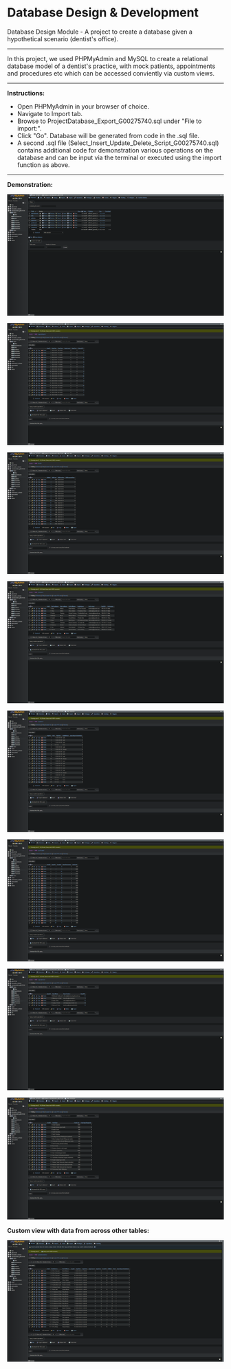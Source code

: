 # Database Design & Development
 Database Design Module - A project to create a database given a hypothetical scenario (dentist's office).
 
---
 
In this project, we used PHPMyAdmin and MySQL to create a relational database model of a dentist's practice, with mock patients, appointments and procedures etc which
can be accessed conviently via custom views. 

---

**Instructions:**

* Open PHPMyAdmin in your browser of choice.
* Navigate to Import tab.
* Browse to ProjectDatabase_Export_G00275740.sql under "File to import:".
* Click "Go". Database will be generated from code in the .sql file.
* A second .sql file (Select_Insert_Update_Delete_Script_G00275740.sql) contains additional code for demonstration various operations on the database and can be input via the terminal or executed using the import function as above.

---

**Demonstration:**

![Database_image_1](screencaps/db_(2).png)

![Database_image_2](screencaps/db_(3).png)

![Database_image_3](screencaps/db_(4).png)

![Database_image_4](screencaps/db_(5).png)

![Database_image_5](screencaps/db_(6).png)

![Database_image_6](screencaps/db_(7).png)

![Database_image_7](screencaps/db_(8).png)

![Database_image_8](screencaps/db_(9).png)

**Custom view with data from across other tables:**

![Database_image_9](screencaps/db_(1).png)
